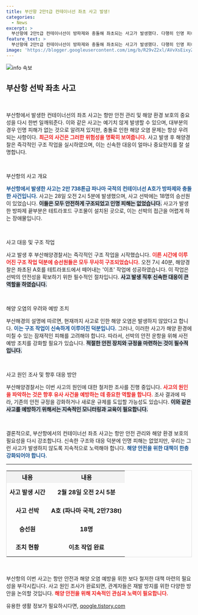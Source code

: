 ```yaml
---
title: 부산항 2만t급 컨테이너선 좌초 사고 발생!
categories:
  - News
excerpt: >
  부산항에 2만t급 컨테이너선이 방파제와 충돌해 좌초되는 사고가 발생했다. 다행히 인명 피해는 없었지만, 원인 조사가 시작됐다. 클릭해 사건의 전말을 확인하세요!
feature_text: >
  부산항에 2만t급 컨테이너선이 방파제와 충돌해 좌초되는 사고가 발생했다. 다행히 인명 피해는 없었지만, 원인 조사가 시작됐다. 클릭해 사건의 전말을 확인하세요!
image: 'https://blogger.googleusercontent.com/img/b/R29vZ2xl/AVvXsEixyZcFfHzMRdzZMjFBmAUKJYCLCGyLL1o632UiGVXcaFdKo_bkvkuCioo0uUKlGfBVcT3P84aROyZIXSBEx3Aw5nCQ3pTgDom1WDC4m8eifvWiAmWEEVb4x6G_l8C0QH225ldMjyaFvpxGEBGNO37VmDTDMHGhJPq73UglMfDca1-0aw/s1600/blogspot.png'
---
```


<p><img src="https://blogger.googleusercontent.com/img/b/R29vZ2xl/AVvXsEixyZcFfHzMRdzZMjFBmAUKJYCLCGyLL1o632UiGVXcaFdKo_bkvkuCioo0uUKlGfBVcT3P84aROyZIXSBEx3Aw5nCQ3pTgDom1WDC4m8eifvWiAmWEEVb4x6G_l8C0QH225ldMjyaFvpxGEBGNO37VmDTDMHGhJPq73UglMfDca1-0aw/s1600/blogspot.png" alt="info 속보" /></p>

<h2 data-ke-size="size26">부산항 선박 좌초 사고</h2>

<p data-ke-size="size16">&nbsp;</p>

<p>부산항에서 발생한 컨테이너선의 좌초 사고는 항만 안전 관리 및 해양 환경 보호의 중요성을 다시 한번 일깨워준다. 이와 같은 사고는 예기치 않게 발생할 수 있으며, 대부분의 경우 인명 피해가 없는 것으로 알려져 있지만, 충돌로 인한 해양 오염 문제는 항상 우려되는 사항이다. <b><span style="color: #ee2323;">최근의 사건은 그러한 위험성을 명확히 보여줍니다.</span></b> 사고 발생 후 해양경찰은 즉각적인 구조 작업을 실시하였으며, 이는 신속한 대응이 얼마나 중요한지를 잘 설명합니다. </p>

<p data-ke-size="size16">&nbsp;</p>

<p>부산항의 사고 개요</p>

<p><b><span style="color: #1a5490;">부산항에서 발생한 사고는 2만 738톤급 파나마 국적의 컨테이너선 A호가 방파제와 충돌한 사건입니다.</span></b> 사고는 28일 오전 2시 5분에 발생했으며, 사고 선박에는 18명의 승선원이 있었습니다. <b><span style="background-color: #21538527;">이들은 모두 안전하게 구조되었고 인명 피해는 없었습니다.</span></b> 사고가 발생한 방파제 끝부분은 테트라포드 구조물이 설치된 곳으로, 이는 선박의 접근을 어렵게 하는 장애물입니다.</p>

<p data-ke-size="size16">&nbsp;</p>

<p>사고 대응 및 구조 작업</p>

<p>사고 발생 후 부산해양경찰서는 즉각적인 구조 작업을 시작했습니다. <b><span style="color: #ee2323;">이른 시간에 이루어진 구조 작업 덕분에 승선원들은 모두 무사히 구조되었습니다.</span></b> 오전 7시 40분, 해양경찰은 좌초된 A호를 테트라포드에서 떼어내는 '이초' 작업에 성공하였습니다. 이 작업은 선박의 안전성을 확보하기 위한 필수적인 절차입니다. <b><span style="background-color: #21538527;">사고 발생 직후 신속한 대응이 큰 역할을 하였습니다.</span></b> </p>

<p data-ke-size="size16">&nbsp;</p>

<p>해양 오염의 우려와 예방 조치</p>

<p>부산해경의 설명에 따르면, 현재까지 사고로 인한 해양 오염은 발생하지 않았다고 합니다. <b><span style="color: #1a5490;">이는 구조 작업이 신속하게 이루어진 덕분입니다.</span></b> 그러나, 이러한 사고가 해양 환경에 미칠 수 있는 잠재적인 피해를 고려해야 합니다. 따라서, 선박의 안전 운항을 위해 사전 예방 조치를 강화할 필요가 있습니다. <b><span style="background-color: #21538527;">적절한 안전 장치와 규정을 마련하는 것이 필수적입니다.</span></b></p>

<p data-ke-size="size16">&nbsp;</p>

<p>사고 원인 조사 및 향후 대응 방안</p>

<p>부산해양경찰서는 이번 사고의 원인에 대한 철저한 조사를 진행 중입니다. <b><span style="color: #ee2323;">사고의 원인을 파악하는 것은 향후 유사 사건을 예방하는 데 중요한 역할을 합니다.</span></b> 조사 결과에 따라, 기존의 안전 규정을 강화하거나 새로운 규제를 도입할 가능성도 있습니다. <b><span style="background-color: #21538527;">이와 같은 사고를 예방하기 위해서는 지속적인 모니터링과 교육이 필요합니다.</span></b> </p>

<p data-ke-size="size16">&nbsp;</p>

<p>결론적으로, 부산항에서의 컨테이너선 좌초 사고는 항만 안전 관리와 해양 환경 보호의 필요성을 다시 강조합니다. 신속한 구조와 대응 덕분에 인명 피해는 없었지만, 우리는 그런 사고가 발생하지 않도록 지속적으로 노력해야 합니다. <b><span style="color: #1a5490;">해양 안전을 위한 대책이 한층 강화되어야 합니다.</span></b> </p>

<hr>

<table style="width: 100%; border-collapse: collapse; border: 1px solid #ddd;">
  <tr>
    <th style="text-align: center; background-color: #f2f2f2;">내용</th>
    <th style="text-align: center; background-color: #f2f2f2;">내용</th>
  </tr>
  <tr>
    <td style="text-align: center; height: 50px;"><b>사고 발생 시간</b></td>
    <td style="text-align: center; height: 50px;"><b>2월 28일 오전 2시 5분</b></td>
  </tr>
  <tr>
    <td style="text-align: center; height: 50px;"><b>사고 선박</b></td>
    <td style="text-align: center; height: 50px;"><b>A호 (파나마 국적, 2만738t)</b></td>
  </tr>
  <tr>
    <td style="text-align: center; height: 50px;"><b>승선원</b></td>
    <td style="text-align: center; height: 50px;"><b>18명</b></td>
  </tr>
  <tr>
    <td style="text-align: center; height: 50px;"><b>조치 현황</b></td>
    <td style="text-align: center; height: 50px;"><b>이초 작업 완료</b></td>
  </tr>
</table>

<p data-ke-size="size16">&nbsp;</p>

<p>부산항의 이번 사고는 항만 안전과 해양 오염 예방을 위한 보다 철저한 대책 마련의 필요성을 부각시킵니다. 사고 원인 조사가 완료되면, 관계자들은 재발 방지를 위한 다양한 방안을 논의할 것입니다. <b><span style="color: #ee2323;">해양 안전을 위해 지속적인 관심과 노력이 필요합니다.</span></b></p>
유용한 생활 정보가 필요하시다면, <a href="https://qoogle.tistory.com" rel="dofollow">qoogle.tistory.com</a>


